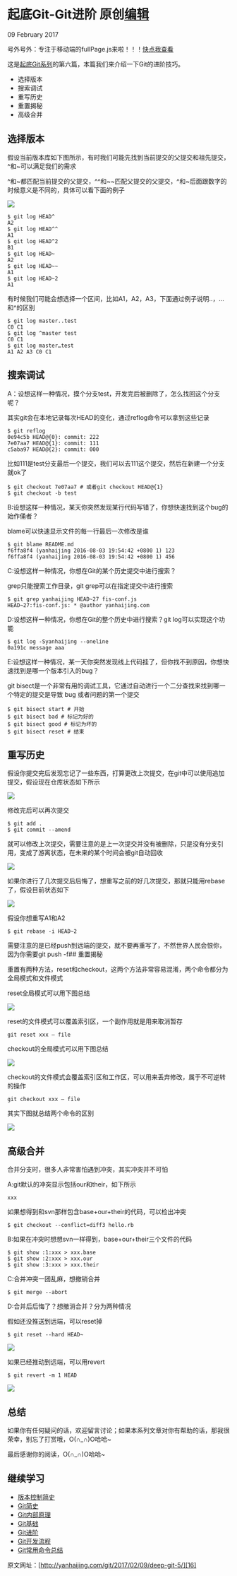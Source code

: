 # 起底Git-Git进阶 原创[编辑][0]

 09 February 2017

号外号外：专注于移动端的fullPage.js来啦！！！[快点我查看][1]

这是[起底Git系列][2]的第六篇，本篇我们来介绍一下Git的进阶技巧。

* 选择版本
* 搜索调试
* 重写历史
* 重置揭秘
* 高级合并

## 选择版本

假设当前版本库如下图所示，有时我们可能先找到当前提交的父提交和祖先提交，^和~可以满足我们的需求

^和~都匹配当前提交的父提交，^^和~~匹配父提交的父提交，^和~后面跟数字的时候意义是不同的，具体可以看下面的例子

![][3]

    $ git log HEAD^ 
    A2
    $ git log HEAD^^ 
    A1
    $ git log HEAD^2 
    B1
    $ git log HEAD~ 
    A2
    $ git log HEAD~~
    A1
    $ git log HEAD~2 
    A1
    

有时候我们可能会想选择一个区间，比如A1，A2，A3，下面通过例子说明..，…和^的区别

    $ git log master..test
    C0 C1
    $ git log ^master test
    C0 C1
    $ git log master…test
    A1 A2 A3 C0 C1
    

## 搜索调试

A：设想这样一种情况，摸个分支test，开发完后被删除了，怎么找回这个分支呢？

其实git会在本地记录每次HEAD的变化，通过reflog命令可以拿到这些记录

    $ git reflog
    0e94c5b HEAD@{0}: commit: 222
    7e07aa7 HEAD@{1}: commit: 111
    c5aba97 HEAD@{2}: commit: 000
    

比如111是test分支最后一个提交，我们可以去111这个提交，然后在新建一个分支就ok了

    $ git checkout 7e07aa7 # 或者git checkout HEAD@{1}
    $ git checkout -b test
    

B:设想这样一种情况，某天你突然发现某行代码写错了，你想快速找到这个bug的始作俑者？

blame可以快速显示文件的每一行最后一次修改是谁

    $ git blame README.md
    f6ffa8f4 (yanhaijing 2016-08-03 19:54:42 +0800 1) 123
    f6ffa8f4 (yanhaijing 2016-08-03 19:54:42 +0800 1) 456
    

C:设想这样一种情况，你想在Git的某个历史提交中进行搜索？

grep只能搜索工作目录，git grep可以在指定提交中进行搜索

    $ git grep yanhaijing HEAD~27 fis-conf.js
    HEAD~27:fis-conf.js: * @author yanhaijing.com
    

D:设想这样一种情况，你想在Git的整个历史中进行搜索？git log可以实现这个功能

    $ git log -Syanhaijing --oneline
    0a191c message aaa
    

E:设想这样一种情况，某一天你突然发现线上代码挂了，但你找不到原因，你想快速找到是哪一个版本引入的bug？

git bisect是一个非常有用的调试工具，它通过自动进行一个二分查找来找到哪一个特定的提交是导致 bug 或者问题的第一个提交

    $ git bisect start # 开始
    $ git bisect bad # 标记为好的
    $ git bisect good # 标记为坏的
    $ git bisect reset # 结束
    

## 重写历史

假设你提交完后发现忘记了一些东西，打算更改上次提交，在git中可以使用追加提交，假设现在仓库状态如下所示

![][4]

修改完后可以再次提交

    $ git add .
    $ git commit --amend
    

就可以修改上次提交，需要注意的是上一次提交并没有被删除，只是没有分支引用，变成了游离状态，在未来的某个时间会被git自动回收

![][5]

如果你进行了几次提交后后悔了，想重写之前的好几次提交，那就只能用rebase了，假设目前状态如下

![][6]

假设你想重写A1和A2

    $ git rebase -i HEAD~2
    

需要注意的是已经push到远端的提交，就不要再重写了，不然世界人民会恨你，因为你需要git push -f## 重置揭秘

重置有两种方法，reset和checkout，这两个方法非常容易混淆，两个命令都分为全局模式和文件模式

reset全局模式可以用下图总结

![][7]

reset的文件模式可以覆盖索引区，一个副作用就是用来取消暂存

    git reset xxx – file
    

checkout的全局模式可以用下图总结

![][8]

checkout的文件模式会覆盖索引区和工作区，可以用来丢弃修改，属于不可逆转的操作

    git checkout xxx – file
    

其实下图就总结两个命令的区别

![][9]

## 高级合并

合并分支时，很多人非常害怕遇到冲突，其实冲突并不可怕

A:git默认的冲突显示包括our和their，如下所示

    xxx
    

如果想得到和svn那样包含base+our+their的代码，可以检出冲突

    $ git checkout --conflict=diff3 hello.rb
    

B:如果在冲突时想想svn一样得到，base+our+their三个文件的代码

    $ git show :1:xxx > xxx.base
    $ git show :2:xxx > xxx.our
    $ git show :3:xxx > xxx.their
    

C:合并冲突一团乱麻，想撤销合并

    $ git merge --abort
    

D:合并后后悔了？想撤消合并？分为两种情况

假如还没推送到远端，可以reset掉

    $ git reset --hard HEAD~
    

![][10]

如果已经推动到远端，可以用revert

    $ git revert -m 1 HEAD
    

![][11]

## 总结

如果你有任何疑问的话，欢迎留言讨论；如果本系列文章对你有帮助的话，那我很荣幸，别忘了打赏哦，O(∩_∩)O哈哈~

最后感谢你的阅读，O(∩_∩)O哈哈~

## 继续学习

* [版本控制简史][12]
* [Git简史][13]
* [Git内部原理][14]
* [Git基础][15]
* [Git进阶][16]
* [Git开发流程][17]
* [Git常用命令总结][18]

原文网址：[http://yanhaijing.com/git/2017/02/09/deep-git-5/][16]

[0]: https://github.com/yanhaijing/yanhaijing.github.com/edit/master/_posts/git/2017-2-9-deep-git-5.md
[1]: https://github.com/yanhaijing/zepto.fullpage
[2]: http://yanhaijing.com/git/2017/01/19/deep-git-0/
[3]: ./img/475.png
[4]: ./img/476.png
[5]: ./img/477.png
[6]: ./img/478.png
[7]: ./img/483.png
[8]: ./img/484.png
[9]: ./img/482.png
[10]: ./img/480.png
[11]: ./img/481.png
[12]: http://yanhaijing.com/git/2017/01/19/deep-git-1/
[13]: http://yanhaijing.com/git/2017/01/19/deep-git-2/
[14]: http://yanhaijing.com/git/2017/02/08/deep-git-3/
[15]: http://yanhaijing.com/git/2017/02/09/deep-git-4/
[16]: http://yanhaijing.com/git/2017/02/09/deep-git-5/
[17]: http://yanhaijing.com/git/2017/02/09/deep-git-6/
[18]: http://yanhaijing.com/git/2014/11/01/my-git-note/